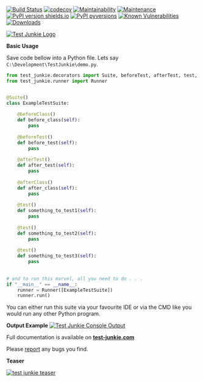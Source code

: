 [![Build Status](https://travis-ci.com/ArturSpirin/test_junkie.svg?branch=master)](https://travis-ci.com/ArturSpirin/test_junkie) 
[![codecov](https://codecov.io/gh/ArturSpirin/test_junkie/branch/master/graph/badge.svg)](https://codecov.io/gh/ArturSpirin/test_junkie) 
[![Maintainability](https://api.codeclimate.com/v1/badges/40b17ed68d5b3eca140b/maintainability)](https://codeclimate.com/github/ArturSpirin/test_junkie/maintainability)
[![Maintenance](https://img.shields.io/badge/Maintained%3F-yes-green.svg)](https://github.com/ArturSpirin/test_junkie/graphs/commit-activity) 
[![PyPI version shields.io](https://img.shields.io/pypi/v/test_junkie.svg)](https://pypi.python.org/pypi/test_junkie/) 
[![PyPI pyversions](https://img.shields.io/pypi/pyversions/test_junkie.svg)](https://pypi.python.org/pypi/test_junkie/)
[![Known Vulnerabilities](https://snyk.io/test/github/ArturSpirin/test_junkie/badge.svg?targetFile=requirements.txt)](https://snyk.io/test/github/ArturSpirin/test_junkie?targetFile=requirements.txt)
[![Downloads](https://pepy.tech/badge/test-junkie)](https://pepy.tech/project/test-junkie)


[![Test Junkie Logo](https://www.test-junkie.com/static/media/logo.png)](https://www.test-junkie.com/)

**Basic Usage**

Save code bellow into a Python file. Lets say `C:\Development\TestJunkie\demo.py`.
```python
from test_junkie.decorators import Suite, beforeTest, afterTest, test, beforeClass, afterClass
from test_junkie.runner import Runner


@Suite()
class ExampleTestSuite:
    
    @beforeClass()
    def before_class(self):
        pass
        
    @beforeTest()
    def before_test(self):
        pass
        
    @afterTest()
    def after_test(self):
        pass
        
    @afterClass()
    def after_class(self):
        pass
        
    @test()
    def something_to_test1(self):
        pass
        
    @test()
    def something_to_test2(self):
        pass
        
    @test()
    def something_to_test3(self):
        pass
        
        
# and to run this marvel, all you need to do . . .
if "__main__" == __name__:
    runner = Runner([ExampleTestSuite])
    runner.run()
```

You can either run this suite via your favourite IDE or via the CMD like you would run any other Python program.

**Output Example**
[![Test Junkie Console Output](https://www.test-junkie.com/static/media/console_out.jpg)](https://www.test-junkie.com/static/media/console_out.jpg)

Full documentation is available on **[test-junkie.com](https://www.test-junkie.com/)**  

Please [report](https://github.com/ArturSpirin/test_junkie/issues/new?template=bug_report.md) any bugs you find.

**Teaser**

[![test junkie teaser](https://www.test-junkie.com/static/media/test-junkie-teaser-trailer-play.jpg)](https://www.youtube.com/watch?v=vRrpOgbuT9w)
